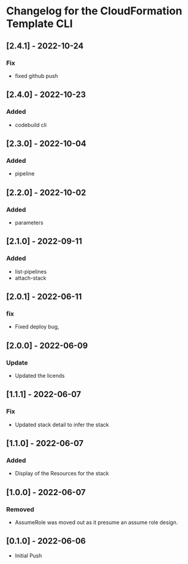# Changelog for the CloudFormation Template CLI

## [2.4.1] - 2022-10-24
### Fix
- fixed github push

## [2.4.0] - 2022-10-23
### Added
- codebuild cli

## [2.3.0] - 2022-10-04
### Added
- pipeline

## [2.2.0] - 2022-10-02
### Added
- parameters

## [2.1.0] - 2022-09-11
### Added
- list-pipelines
- attach-stack

## [2.0.1] - 2022-06-11
### fix
- Fixed deploy bug,

## [2.0.0] - 2022-06-09
### Update
- Updated the licends

## [1.1.1] - 2022-06-07
### Fix
- Updated stack detail to infer the stack

## [1.1.0] - 2022-06-07
### Added
- Display of the Resources for the stack

## [1.0.0] - 2022-06-07
### Removed
- AssumeRole was moved out as it presume an assume role design.

## [0.1.0] - 2022-06-06
- Initial Push
